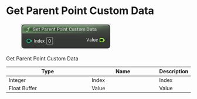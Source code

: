 # Get Parent Point Custom Data

<div align="left" data-full-width="false">

<figure><img src="Get_Parent_Point_Custom_Data.png" alt=""><figcaption></figcaption></figure>

</div>

Get Parent Point Custom Data

<table>
<thead><tr><th width="250">Type</th><th width="200">Name</th><th>Description</th></tr></thead>
<tbody>
<tr><td>Integer</td><td>Index</td><td>Index</td></tr>
<tr><td>Float Buffer</td><td>Value</td><td>Value</td></tr>
</tbody>
</table>